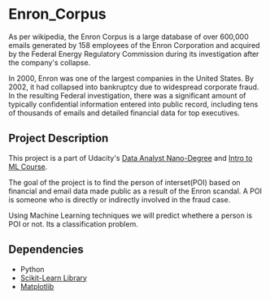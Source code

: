 # Enron_Corpus
As per wikipedia, the Enron Corpus is a large database of over 600,000 emails generated by 158 employees of the Enron Corporation and acquired by the Federal Energy Regulatory Commission during its investigation after the company's collapse.

In 2000, Enron was one of the largest companies in the United States. By 2002, it had collapsed into bankruptcy due to widespread corporate fraud. In the resulting Federal investigation, there was a significant amount of typically confidential information entered into public record, including tens of thousands of emails and detailed financial data for top executives.

## Project Description
This project is a part of Udacity's <a href="https://eu.udacity.com/course/data-analyst-nanodegree--nd002">Data Analyst Nano-Degree</a> and <a href="https://in.udacity.com/course/intro-to-machine-learning--ud120-india">Intro to ML Course</a>.

The goal of the project is to find the person of interset(POI) based on financial and email data made public as a result of the Enron scandal. 
A POI is someone who is directly or indirectly involved in the fraud case.

Using Machine Learning techniques we will predict whethere a person is POI or not. Its a classification problem.

## Dependencies
* Python
* <a href="https://scikit-learn.org/stable/">Scikit-Learn Library</a>
* <a href="https://matplotlib.org/">Matplotlib</a>

